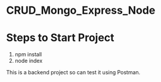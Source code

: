 # CRUD_Mongo_Express_Node

# Steps to Start Project 

1. npm install
2. node index


This is a backend project so can test it using Postman.
